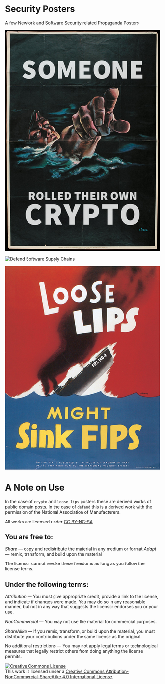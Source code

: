 # Security Posters
A few Newtork and Software Security related Propaganda Posters


![Someone Rolled Their Own Crypto](jpg/crypto.jpg)

![Defend Software Supply Chains](jpg/defend.jpg)

![Loose Lips Might Sink FIPS](jpg/Loose_lips.jpg)

# A Note on Use

In the case of `crypto` and `loose_lips` posters these are derived works of public domain posts. In the case of `defend` this is a derived work with the permission of the National Association of Manufacturers. 
 
All works are licensed under [CC BY-NC-SA](https://creativecommons.org/licenses/by-nc-sa/4.0/)


## You are free to:

*Share* — copy and redistribute the material in any medium or format
*Adapt* — remix, transform, and build upon the material

The licensor cannot revoke these freedoms as long as you follow the license terms.

## Under the following terms:

*Attribution* — You must give appropriate credit, provide a link to the license, and indicate if changes were made. You may do so in any reasonable manner, but not in any way that suggests the licensor endorses you or your use.

*NonCommercial* — You may not use the material for commercial purposes.

*ShareAlike* — If you remix, transform, or build upon the material, you must distribute your contributions under the same license as the original.

No additional restrictions — You may not apply legal terms or technological measures that legally restrict others from doing anything the license permits.


<a rel="license" href="http://creativecommons.org/licenses/by-nc-sa/4.0/"><img alt="Creative Commons License" style="border-width:0" src="https://i.creativecommons.org/l/by-nc-sa/4.0/88x31.png" /></a><br />This work is licensed under a <a rel="license" href="http://creativecommons.org/licenses/by-nc-sa/4.0/">Creative Commons Attribution-NonCommercial-ShareAlike 4.0 International License</a>.

